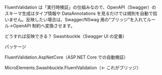 FluentValidation は「実行時検証」の仕組みなので、OpenAPI（Swagger）のスキーマ生成はタイプ情報や DataAnnotations を見るだけでは規則を自動で拾いません。反映したい場合は、Swagger/NSwag 用の“ブリッジ”を入れてルール→OpenAPI 制約へ変換させます。

どうすれば反映できる？
Swashbuckle（Swagger UI の定番）

パッケージ

FluentValidation.AspNetCore（ASP.NET Core での自動検証）

MicroElements.Swashbuckle.FluentValidation（← これがブリッジ）